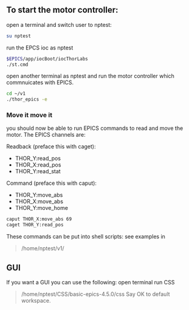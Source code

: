## To start the motor controller:

open a terminal and switch user to nptest:
```bash
su nptest
```
run the EPCS ioc as nptest
```bash
$EPICS/app/iocBoot/iocThorLabs
./st.cmd
```

open another terminal as nptest and run the motor controller which commnuicates with EPICS.
```bash
cd ~/v1
./thor_epics -e
```

### Move it move it
you should now be able to run EPICS commands to read and move the motor.
The EPICS channels are:

Readback (preface this with caget): 
- THOR_Y:read_pos
- THOR_X:read_pos
- THOR_Y:read_stat
  
Command (preface this with caput):
- THOR_Y:move_abs
- THOR_X:move_abs
- THOR_Y:move_home

```bash
caput THOR_X:move_abs 69
caget THOR_Y:read_pos
```

These commands can be put into shell scripts:
see examples in 
>/home/nptest/v1/

## GUI

If you want a GUI you can use the following:
open terminal run CSS
>/home/nptest/CSS/basic-epics-4.5.0/css
Say OK to default workspace.
